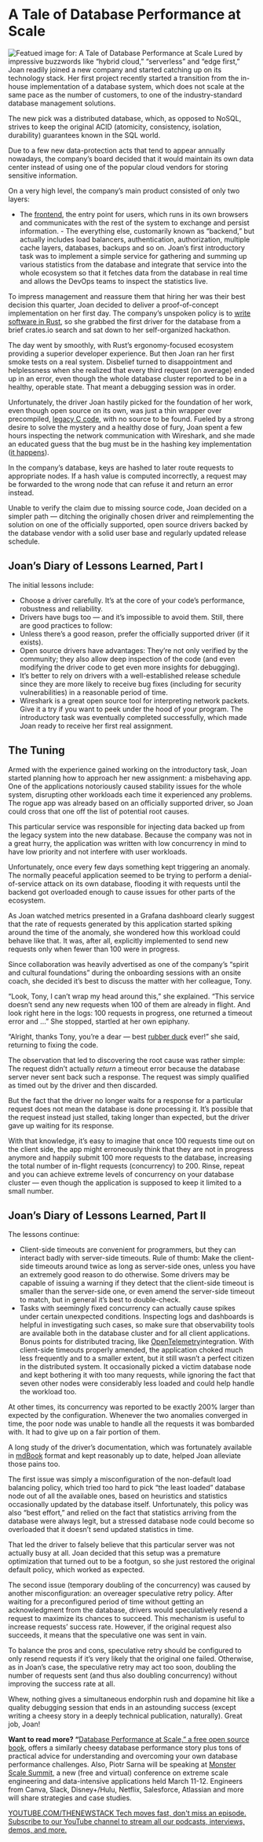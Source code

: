 # A Tale of Database Performance at Scale
![Featued image for: A Tale of Database Performance at Scale](https://cdn.thenewstack.io/media/2025/01/4e148000-database-1024x569.png)
Lured by impressive buzzwords like “hybrid cloud,” “serverless” and “edge first,” Joan readily joined a new company and started catching up on its technology stack. Her first project recently started a transition from the in-house implementation of a database system, which does not scale at the same pace as the number of customers, to one of the industry-standard database management solutions.

The new pick was a distributed database, which, as opposed to NoSQL, strives to keep the original ACID (atomicity, consistency, isolation, durability) guarantees known in the SQL world.

Due to a few new data-protection acts that tend to appear annually nowadays, the company’s board decided that it would maintain its own data center instead of using one of the popular cloud vendors for storing sensitive information.

On a very high level, the company’s main product consisted of only two layers:

- The
[frontend](https://thenewstack.io/frontend-development/), the entry point for users, which runs in its own browsers and communicates with the rest of the system to exchange and persist information. - The everything else, customarily known as “backend,” but actually includes load balancers, authentication, authorization, multiple cache layers, databases, backups and so on.
Joan’s first introductory task was to implement a simple service for gathering and summing up various statistics from the database and integrate that service into the whole ecosystem so that it fetches data from the database in real time and allows the DevOps teams to inspect the statistics live.

To impress management and reassure them that hiring her was their best decision this quarter, Joan decided to deliver a proof-of-concept implementation on her first day. The company’s unspoken policy is to [write software in Rust](https://thenewstack.io/adoption-of-rust-whos-using-it-and-how/), so she grabbed the first driver for the database from a brief crates.io search and sat down to her self-organized hackathon.

The day went by smoothly, with Rust’s ergonomy-focused ecosystem providing a superior developer experience. But then Joan ran her first smoke tests on a real system. Disbelief turned to disappointment and helplessness when she realized that every third request (on average) ended up in an error, even though the whole database cluster reported to be in a healthy, operable state. That meant a debugging session was in order.

Unfortunately, the driver Joan hastily picked for the foundation of her work, even though open source on its own, was just a thin wrapper over precompiled, [legacy C code](https://thenewstack.io/linus-torvalds-c-vs-rust-debate-has-religious-undertones/), with no source to be found. Fueled by a strong desire to solve the mystery and a healthy dose of fury, Joan spent a few hours inspecting the network communication with Wireshark, and she made an educated guess that the bug must be in the hashing key implementation ([it happens](https://github.com/apache/cassandra/blob/56ea39ec704a94b5d23cbe530548745ab2420cee/src/java/org/apache/cassandra/utils/MurmurHash.java#L31-L32)).

In the company’s database, keys are hashed to later route requests to appropriate nodes. If a hash value is computed incorrectly, a request may be forwarded to the wrong node that can refuse it and return an error instead.

Unable to verify the claim due to missing source code, Joan decided on a simpler path — ditching the originally chosen driver and reimplementing the solution on one of the officially supported, open source drivers backed by the database vendor with a solid user base and regularly updated release schedule.

## Joan’s Diary of Lessons Learned, Part I
The initial lessons include:

- Choose a driver carefully. It’s at the core of your code’s performance, robustness and reliability.
- Drivers have bugs too — and it’s impossible to avoid them. Still, there are good practices to follow:
- Unless there’s a good reason, prefer the officially supported driver (if it exists).
- Open source drivers have advantages: They’re not only verified by the community; they also allow deep inspection of the code (and even modifying the driver code to get even more insights for debugging).
- It’s better to rely on drivers with a well-established release schedule since they are more likely to receive bug fixes (including for security vulnerabilities) in a reasonable period of time.
- Wireshark is a great open source tool for interpreting network packets. Give it a try if you want to peek under the hood of your program.
The introductory task was eventually completed successfully, which made Joan ready to receive her first real assignment.

## The Tuning
Armed with the experience gained working on the introductory task, Joan started planning how to approach her new assignment: a misbehaving app. One of the applications notoriously caused stability issues for the whole system, disrupting other workloads each time it experienced any problems. The rogue app was already based on an officially supported driver, so Joan could cross that one off the list of potential root causes.

This particular service was responsible for injecting data backed up from the legacy system into the new database. Because the company was not in a great hurry, the application was written with low concurrency in mind to have low priority and not interfere with user workloads.

Unfortunately, once every few days something kept triggering an anomaly. The normally peaceful application seemed to be trying to perform a denial-of-service attack on its own database, flooding it with requests until the backend got overloaded enough to cause issues for other parts of the ecosystem.

As Joan watched metrics presented in a Grafana dashboard clearly suggest that the rate of requests generated by this application started spiking around the time of the anomaly, she wondered how this workload could behave like that. It was, after all, explicitly implemented to send new requests only when fewer than 100 were in progress.

Since collaboration was heavily advertised as one of the company’s “spirit and cultural foundations” during the onboarding sessions with an onsite coach, she decided it’s best to discuss the matter with her colleague, Tony.

“Look, Tony, I can’t wrap my head around this,” she explained. “This service doesn’t send any new requests when 100 of them are already in flight. And look right here in the logs: 100 requests in progress, one returned a timeout error and …” She stopped, startled at her own epiphany.

“Alright, thanks Tony, you’re a dear — best [rubber duck](https://rubberduckdebugging.com/) ever!” she said, returning to fixing the code.

The observation that led to discovering the root cause was rather simple: The request didn’t actually *return* a timeout error because the database server never sent back such a response. The request was simply qualified as timed out by the driver and then discarded.

But the fact that the driver no longer waits for a response for a particular request does not mean the database is done processing it. It’s possible that the request instead just stalled, taking longer than expected, but the driver gave up waiting for its response.

With that knowledge, it’s easy to imagine that once 100 requests time out on the client side, the app might erroneously think that they are not in progress anymore and happily submit 100 more requests to the database, increasing the total number of in-flight requests (concurrency) to 200. Rinse, repeat and you can achieve extreme levels of concurrency on your database cluster — even though the application is supposed to keep it limited to a small number.

## Joan’s Diary of Lessons Learned, Part II
The lessons continue:

- Client-side timeouts are convenient for programmers, but they can interact badly with server-side timeouts. Rule of thumb: Make the client-side timeouts around twice as long as server-side ones, unless you have an extremely good reason to do otherwise. Some drivers may be capable of issuing a warning if they detect that the client-side timeout is smaller than the server-side one, or even amend the server-side timeout to match, but in general it’s best to double-check.
- Tasks with seemingly fixed concurrency can actually cause spikes under certain unexpected conditions. Inspecting logs and dashboards is helpful in investigating such cases, so make sure that observability tools are available both in the database cluster and for all client applications. Bonus points for distributed tracing, like
[OpenTelemetry](https://opentelemetry.io/)integration.
With client-side timeouts properly amended, the application choked much less frequently and to a smaller extent, but it still wasn’t a perfect citizen in the distributed system. It occasionally picked a victim database node and kept bothering it with too many requests, while ignoring the fact that seven other nodes were considerably less loaded and could help handle the workload too.

At other times, its concurrency was reported to be exactly 200% larger than expected by the configuration. Whenever the two anomalies converged in time, the poor node was unable to handle all the requests it was bombarded with. It had to give up on a fair portion of them.

A long study of the driver’s documentation, which was fortunately available in [mdBook](https://rust-lang.github.io/mdBook/) format and kept reasonably up to date, helped Joan alleviate those pains too.

The first issue was simply a misconfiguration of the non-default load balancing policy, which tried too hard to pick “the least loaded” database node out of all the available ones, based on heuristics and statistics occasionally updated by the database itself. Unfortunately, this policy was also “best effort,” and relied on the fact that statistics arriving from the database were always legit, but a stressed database node could become so overloaded that it doesn’t send updated statistics in time.

That led the driver to falsely believe that this particular server was not actually busy at all. Joan decided that this setup was a premature optimization that turned out to be a footgun, so she just restored the original default policy, which worked as expected.

The second issue (temporary doubling of the concurrency) was caused by another misconfiguration: an overeager speculative retry policy. After waiting for a preconfigured period of time without getting an acknowledgment from the database, drivers would speculatively resend a request to maximize its chances to succeed. This mechanism is useful to increase requests’ success rate. However, if the original request also succeeds, it means that the speculative one was sent in vain.

To balance the pros and cons, speculative retry should be configured to only resend requests if it’s very likely that the original one failed. Otherwise, as in Joan’s case, the speculative retry may act too soon, doubling the number of requests sent (and thus also doubling concurrency) without improving the success rate at all.

Whew, nothing gives a simultaneous endorphin rush and dopamine hit like a quality debugging session that ends in an astounding success (except writing a cheesy story in a deeply technical publication, naturally). Great job, Joan!

**Want to read more? “**[Database Performance at Scale,” a free open source book](https://www.scylladb.com/2023/10/02/introducing-database-performance-at-scale-a-free-open-source-book/), offers a similarly cheesy database performance story plus tons of practical advice for understanding and overcoming your own database performance challenges.
Also, Piotr Sarna will be speaking at [Monster Scale Summit,](https://www.scylladb.com/monster-scale-summit/?utm_source=the+new+stack&utm_medium=referral&utm_content=inline-mention&utm_campaign=tns+platform) a new (free and virtual) conference on extreme scale engineering and data-intensive applications held March 11-12. Engineers from Canva, Slack, Disney+/Hulu, Netflix, Salesforce, Atlassian and more will share strategies and case studies.

[
YOUTUBE.COM/THENEWSTACK
Tech moves fast, don't miss an episode. Subscribe to our YouTube
channel to stream all our podcasts, interviews, demos, and more.
](https://youtube.com/thenewstack?sub_confirmation=1)